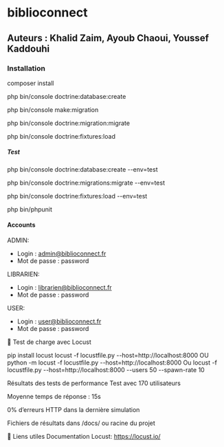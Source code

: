 # biblioconnect

## Auteurs : Khalid Zaim, Ayoub Chaoui, Youssef Kaddouhi

### Installation

composer install

php bin/console doctrine:database:create

php bin/console make:migration

php bin/console doctrine:migration:migrate

php bin/console doctrine:fixtures:load

##### Test
php bin/console doctrine:database:create --env=test

php bin/console doctrine:migrations:migrate --env=test

php bin/console doctrine:fixtures:load --env=test

php bin/phpunit

#### Accounts
ADMIN:
- Login : admin@biblioconnect.fr
- Mot de passe : password
  
LIBRARIEN:
- Login : librarien@biblioconnect.fr
- Mot de passe : password
  
USER:
- Login : user@biblioconnect.fr
- Mot de passe : password


🧪 Test de charge avec Locust

pip install locust
locust -f locustfile.py --host=http://localhost:8000
OU
python -m locust -f locustfile.py --host=http://localhost:8000
Ou 
locust -f locustfile.py --host=http://localhost:8000 --users 50 --spawn-rate 10
 

Résultats des tests de performance
Test avec 170 utilisateurs

Moyenne temps de réponse : 15s

0% d’erreurs HTTP dans la dernière simulation

Fichiers de résultats dans /docs/ ou racine du projet

📎 Liens utiles
Documentation Locust: https://locust.io/
